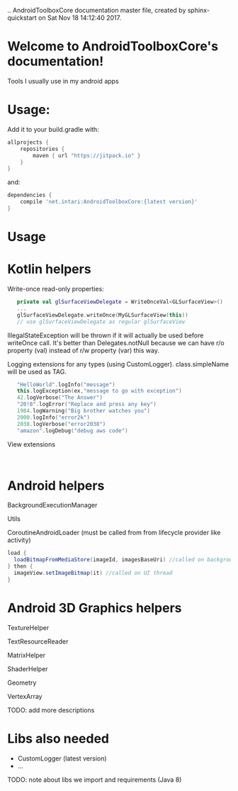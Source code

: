 .. AndroidToolboxCore documentation master file, created by
   sphinx-quickstart on Sat Nov 18 14:12:40 2017.
 
Welcome to AndroidToolboxCore's documentation!
==========================================

Tools I usually use in my android apps

Usage:
====

Add it to your build.gradle with:
```gradle
allprojects {
    repositories {
        maven { url "https://jitpack.io" }
    }
}
```
and:

```gradle
dependencies {
    compile 'net.intari:AndroidToolboxCore:{latest version}'
}
```


Usage
====

Kotlin helpers
===

Write-once read-only properties:
```kotlin
   private val glSurfaceViewDelegate = WriteOnceVal<GLSurfaceView>()
   ...
   glSurfaceViewDelegate.writeOnce(MyGLSurfaceView(this))
   // use glSurfaceViewDelegate as regular glSurfaceView      
```
IllegalStateException will be thrown if it will actually be used before writeOnce call.
It's better than Delegates.notNull because we can have r/o property (val) instead of r/w property (var) this way.


Logging extensions for any types (using CustomLogger). class.simpleName will be used as TAG.
```kotlin
   "HelloWorld".logInfo("message")
   this.logException(ex,"message to go with exception")
   42.logVerbose("The Answer")
   "20!8".logError("Replace and press any key")
   1984.logWarning("Big brother watches you")
   2000.logInfo("error2k")
   2038.logVerbose("error2038")
   "amazon".logDebug("debug aws code")
```

View extensions
```kotlin
  
```

Android helpers 
===
BackgroundExecutionManager

Utils

CoroutineAndroidLoader
(must be called from from lifecycle provider like activity)
```java 
load {
  loadBitmapFromMediaStore(imageId, imagesBaseUri) //called on background thread
} then {
  imageView.setImageBitmap(it) //called on UI thread
}
```


Android 3D Graphics helpers
====
TextureHelper

TextResourceReader

MatrixHelper

ShaderHelper

Geometry

VertexArray

TODO: add more descriptions

Libs also needed
===
* CustomLogger (latest version)
* ...

TODO: note about libs we import and requirements (Java 8) 
